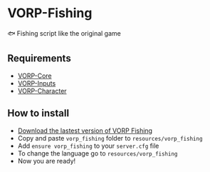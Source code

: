 # VORP-Fishing
🐟 Fishing script like the original game

## Requirements
- [VORP-Core](https://github.com/VORPCORE/VORP-Core/releases)
- [VORP-Inputs](https://github.com/VORPCORE/VORP-Inputs/releases)
- [VORP-Character](https://github.com/VORPCORE/VORP-Character/releases)

## How to install
* [Download the lastest version of VORP Fishing](https://github.com/VORPCORE/VORP-Fishing/releases)
* Copy and paste ```vorp_fishing``` folder to ```resources/vorp_fishing```
* Add ```ensure vorp_fishing``` to your ```server.cfg``` file
* To change the language go to ```resources/vorp_fishing```
* Now you are ready!

